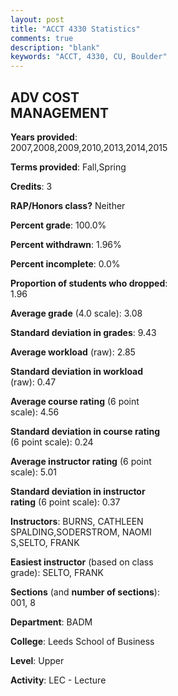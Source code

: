 ```yaml
---
layout: post
title: "ACCT 4330 Statistics"
comments: true
description: "blank"
keywords: "ACCT, 4330, CU, Boulder"
--- 
```

<head>
<script src="https://ajax.googleapis.com/ajax/libs/jquery/2.1.3/jquery.min.js"></script>
<script src="https://dl.dropboxusercontent.com/s/pc42nxpaw1ea4o9/highcharts.js?dl=0"></script>
<!-- <script src="../assets/js/highcharts.js"></script> -->
<style type="text/css">@font-face {
	font-family: "Bebas Neue";
	src: url(https://www.filehosting.org/file/details/544349/BebasNeue%20Regular.otf) format("opentype");
	}
	h1.Bebas { 
		font-family: "Bebas Neue", Verdana, Tahoma;
	}
</style>
</head>
<body>
	<div id="container" style="float: right; width: 45%; height: 88%; margin-left: 2.5%; margin-right: 2.5%;"></div>
	<script language="JavaScript">
		$(document).ready(function() {
		var chart = {type: 'column'};
		var title = {text: 'Grade Distribution'};
		var xAxis = {categories: ['A','B','C','D','F'],crosshair: true};
		var yAxis = {min: 0,title: {text: 'Percentage'}};
		var tooltip = {headerFormat: '<center><b><span style="font-size:20px">{point.key}</span></b></center>',
		               pointFormat: '<td style="padding:0"><b>{point.y:.1f}%</b></td>',
		               footerFormat: '</table>',shared: true,useHTML: true};
		var plotOptions = {column: {pointPadding: 0.0,borderWidth: 0}};  
		var credits = {enabled: false};var series= [{name: 'Percent',data: [27.5,60.5,9.5,1.0,1.5,]}];
		var json = {};
		json.chart = chart;
		json.title = title;
		json.tooltip = tooltip;
		json.xAxis = xAxis;
		json.yAxis = yAxis;  
		json.series = series;
		json.plotOptions = plotOptions;  
		json.credits = credits;
		$('#container').highcharts(json);
	});
	</script>
</body>
			   
## ADV COST MANAGEMENT

**Years provided**: 2007,2008,2009,2010,2013,2014,2015

**Terms provided**: Fall,Spring

**Credits**: 3

**RAP/Honors class?** Neither

**Percent grade**: 100.0%

**Percent withdrawn**: 1.96%

**Percent incomplete**: 0.0%

**Proportion of students who dropped**: 1.96

**Average grade** (4.0 scale): 3.08

**Standard deviation in grades**: 9.43

**Average workload** (raw): 2.85

**Standard deviation in workload** (raw): 0.47

**Average course rating** (6 point scale): 4.56

**Standard deviation in course rating** (6 point scale): 0.24

**Average instructor rating** (6 point scale): 5.01

**Standard deviation in instructor rating** (6 point scale): 0.37

**Instructors**: BURNS, CATHLEEN SPALDING,SODERSTROM, NAOMI S,SELTO, FRANK

**Easiest instructor** (based on class grade): SELTO, FRANK

**Sections** (and **number of sections**): 001, 8

**Department**: BADM

**College**: Leeds School of Business

**Level**: Upper

**Activity**: LEC - Lecture